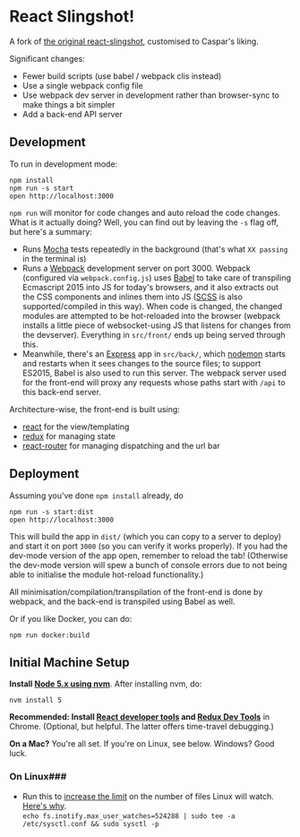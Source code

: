 # React Slingshot!

A fork of [the original react-slingshot](https://github.com/coryhouse/react-slingshot), customised to Caspar's liking.

Significant changes:

* Fewer build scripts (use babel / webpack clis instead)
* Use a single webpack config file
* Use webpack dev server in development rather than browser-sync to make things a bit simpler
* Add a back-end API server

Development
-----------

To run in development mode:

    npm install
    npm run -s start
    open http://localhost:3000

`npm run` will monitor for code changes and auto reload the code changes. What is it actually doing? Well, you can find
out by leaving the `-s` flag off, but here's a summary:

* Runs [Mocha](https://mochajs.org/) tests repeatedly in the background (that's what `XX passing` in the terminal is)
* Runs a [Webpack](https://webpack.github.io/) development server on port 3000. Webpack (configured via
  `webpack.config.js`) uses [Babel](https://babeljs.io/) to take care of transpiling Ecmascript 2015 into JS for today's
  browsers, and it also extracts out the CSS components and inlines them into JS ([SCSS](http://sass-lang.com/) is also
  supported/compiled in this way). When code is changed, the changed modules are attempted to be hot-reloaded into the
  browser (webpack installs a little piece of websocket-using JS that listens for changes from the devserver).
  Everything in `src/front/` ends up being served through this.
* Meanwhile, there's an [Express](http://expressjs.com/) app in `src/back/`, which [nodemon](http://nodemon.io) starts
  and restarts when it sees changes to the source files; to support ES2015, Babel is also used to run this server. The
  webpack server used for the front-end will proxy any requests whose paths start with `/api` to this back-end server.

Architecture-wise, the front-end is built using:

* [react](https://facebook.github.io/react/index.html) for the view/templating
* [redux](https://github.com/reactjs/redux) for managing state
* [react-router](https://github.com/reactjs/react-router) for managing dispatching and the url bar

Deployment
----------

Assuming you've done `npm install` already, do

    npm run -s start:dist
    open http://localhost:3000

This will build the app in `dist/` (which you can copy to a server to deploy) and start it on port `3000` (so you can
verify it works properly). If you had the dev-mode version of the app open, remember to reload the tab! (Otherwise the
dev-mode version will spew a bunch of console errors due to not being able to initialise the module hot-reload
functionality.)

All minimisation/compilation/transpilation of the front-end is done by webpack, and the back-end is transpiled using
Babel as well.

Or if you like Docker, you can do:

    npm run docker:build

## Initial Machine Setup

**Install [Node 5.x using nvm](https://nodejs.org)**. After installing nvm, do:

    nvm install 5

**Recommended: Install [React developer tools](https://chrome.google.com/webstore/detail/react-developer-tools/fmkadmapgofadopljbjfkapdkoienihi?hl=en) and
[Redux Dev Tools](https://chrome.google.com/webstore/detail/redux-devtools/lmhkpmbekcpmknklioeibfkpmmfibljd?hl=en)** in
Chrome. (Optional, but helpful. The latter offers time-travel debugging.)

**On a Mac?** You're all set. If you're on Linux, see below. Windows? Good luck.

### On Linux###

 * Run this to [increase the limit](http://stackoverflow.com/questions/16748737/grunt-watch-error-waiting-fatal-error-watch-enospc) on the number of files Linux will watch. [Here's why](https://github.com/coryhouse/react-slingshot/issues/6).    
`echo fs.inotify.max_user_watches=524288 | sudo tee -a /etc/sysctl.conf && sudo sysctl -p`
